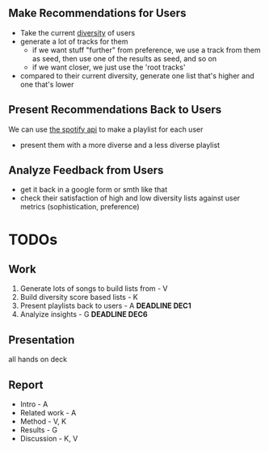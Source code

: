 ## Make Recommendations for Users
- Take the current [diversity](https://doi.org/10.1145/3320435.3320455) of users
- generate a lot of tracks for them
    - if we want stuff "further" from preference, we use a track from them as seed, then use one of the results as seed, and so on
    - if we want closer, we just use the 'root tracks'
- compared to their current diversity, generate one list that's higher and one that's lower
## Present Recommendations Back to Users
We can use [the spotify api](https://developer.spotify.com/console/playlists/) to make a playlist for each user
- present them with a more diverse and a less diverse playlist
## Analyze Feedback from Users
- get it back in a google form or smth like that
- check their satisfaction of high and low diversity lists against user metrics (sophistication, preference)
 
 # TODOs
## Work
1. Generate lots of songs to build lists from - V
2. Build diversity score based lists - K
3. Present playlists back to users - A
**DEADLINE DEC1**
4. Analyize insights - G
**DEADLINE DEC6**

## Presentation
all hands on deck

## Report
- Intro - A
- Related work - A
- Method - V, K
- Results - G
- Discussion - K, V
